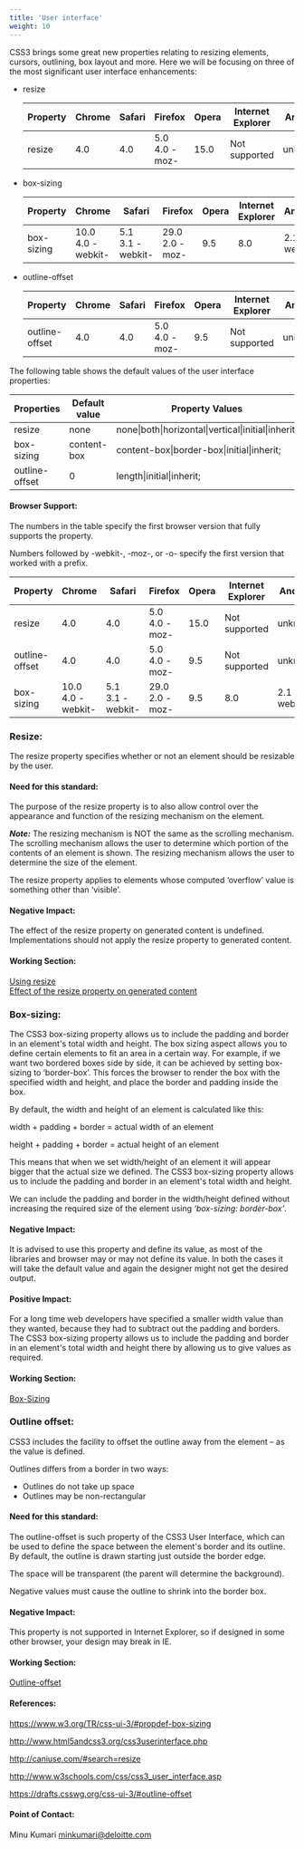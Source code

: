 ```yaml
---
title: 'User interface'
weight: 10
---
```


<p>CSS3 brings some great new properties relating to resizing elements, cursors, outlining, box layout and more. Here we will be focusing on three of the most significant user interface enhancements:</p>
<ul>
<li>resize</li>
<table>
<thead>
  <tr>
    <th>Property</th>
    <th>Chrome</th>
    <th>Safari</th>
    <th>Firefox</th>
    <th>Opera</th>
    <th>Internet Explorer</th>
    <th>Android</th>
    <th>iOS</th>
  </tr>
</thead>
<tbody>
  <tr>
    <td>resize</td>
    <td>4.0</td>
    <td>4.0</td>
    <td>5.0<br/>4.0 -moz-</td>
    <td>15.0</td>
    <td>Not supported</td>
    <td>unknown</td>
    <td>unknown</td>
  </tr>
</tbody>
</table>
<li>box-sizing</li>
<table>
<thead>
  <tr>
    <th>Property</th>
    <th>Chrome</th>
    <th>Safari</th>
    <th>Firefox</th>
    <th>Opera</th>
    <th>Internet Explorer</th>
    <th>Android</th>
    <th>iOS</th>
  </tr>
</thead>
<tbody>
  <tr>
  <td>box-sizing</td>
  <td>10.0<br/>4.0 -webkit-</td>
  <td>5.1<br/>3.1 -webkit-</td>
  <td>29.0<br/>2.0 -moz-</td>
  <td>9.5</td>
  <td>8.0</td>
  <td>2.1 -webkit-</td>
  <td>3.2</td>
  </tr>
</tbody>
</table>
<li>outline-offset</li>
<table>
<thead>
  <tr>
    <th>Property</th>
    <th>Chrome</th>
    <th>Safari</th>
    <th>Firefox</th>
    <th>Opera</th>
    <th>Internet Explorer</th>
    <th>Android</th>
    <th>iOS</th>
  </tr>
</thead>
<tbody>
  <tr>
    <td>outline-offset</td>
    <td>4.0</td>
    <td>4.0</td>
    <td>5.0<br/>4.0 -moz-</td>
    <td>9.5</td>
    <td>Not supported</td>
    <td>unknown</td>
    <td>unknown</td>
  </tr>
</tbody>
</table>
</ul>
<p>The following table shows the default values of the user interface properties:</p>

<table>
  <thead>
    <tr>
      <th>Properties</th>
      <th>Default value</th>
      <th>Property Values</th>
    </tr>
  </thead>
<tbody>
  <tr>
    <td>resize</td>
    <td>none</td>
    <td>none|both|horizontal|vertical|initial|inherit;</td>
  </tr>
  <tr>
    <td>box-sizing</td>
    <td>content-box</td>
    <td>content-box|border-box|initial|inherit;</td>
  </tr>
    <tr>
    <td>outline-offset</td>
    <td>0</td>
    <td>length|initial|inherit;</td>
  </tr>
</tbody>
</table>

<h4>Browser Support:</h4>
<p>The numbers in the table specify the first browser version that fully supports the property.</p>
<p>Numbers followed by -webkit-, -moz-, or -o- specify the first version that worked with a prefix.</p>
<table>
<thead>
  <tr>
    <th>Property</th>
    <th>Chrome</th>
    <th>Safari</th>
    <th>Firefox</th>
    <th>Opera</th>
    <th>Internet Explorer</th>
    <th>Android</th>
    <th>iOS</th>
  </tr>
</thead>
<tbody>
  <tr>
    <td>resize</td>
    <td>4.0</td>
    <td>4.0</td>
    <td>5.0<br/>4.0 -moz-</td>
    <td>15.0</td>
    <td>Not supported</td>
    <td>unknown</td>
    <td>unknown</td>
  </tr>
  <tr>
    <td>outline-offset</td>
    <td>4.0</td>
    <td>4.0</td>
    <td>5.0<br/>4.0 -moz-</td>
    <td>9.5</td>
    <td>Not supported</td>
    <td>unknown</td>
    <td>unknown</td>
  </tr>
  <tr>
  <td>box-sizing</td>
  <td>10.0<br/>4.0 -webkit-</td>
  <td>5.1<br/>3.1 -webkit-</td>
  <td>29.0<br/>2.0 -moz-</td>
  <td>9.5</td>
  <td>8.0</td>
  <td>2.1 -webkit-</td>
  <td>3.2</td>
  </tr>
</tbody>
</table>


<h3>Resize:</h3>
<p>The resize property specifies whether or not an element should be resizable by the user.</p>

<h4>Need for this standard:</h4>
<p>The purpose of the resize property is to also allow control over the appearance and function of the resizing mechanism on the element.</p>
<p><strong><i>Note:</i></strong> The resizing mechanism is NOT the same as the scrolling mechanism. The scrolling mechanism allows the user to determine which portion of the contents of an element is shown. The resizing mechanism allows the user to determine the size of the element.</p>
<p>The resize property applies to elements whose computed ‘overflow’ value is something other than ‘visible’.</p>

<h4>Negative Impact:</h4>
<p>The effect of the resize property on generated content is undefined. Implementations should not apply the resize property to generated content.</p>

<h4>Working Section:</h4>
<a href="https://jsbin.com/xovezey/1">Using resize</a><br>
<a href= "https://jsbin.com/cesijic/3">Effect of the resize property on generated content</a>

<h3>Box-sizing:</h3>
<p>The CSS3 box-sizing property allows us to include the padding and border in an element's total width and height. The box sizing aspect allows you to define certain elements to fit an area in a certain way. For example, if we want two bordered boxes side by side, it can be achieved by setting box-sizing to ‘border-box’. This forces the browser to render the box with the specified width and height, and place the border and padding inside the box.</p>
<p>By default, the width and height of an element is calculated like this:</p>
<p>width + padding + border = actual width of an element</p>
<p>height + padding + border = actual height of an element</p>
<p>This means that when we set width/height of an element it will appear bigger that the actual size we defined. The CSS3 box-sizing property allows us to include the padding and border in an element's total width and height.</p>
<p>We can include the padding and border in the width/height defined without increasing the required size of the element using <i>‘box-sizing: border-box’</i>.</p>




<h4>Negative Impact:</h4>
<p>It is advised to use this property and define its value, as most of the libraries and browser may or may not define its value. In both the cases it will take the default value and again the designer might not get the desired output.</p>

<h4>Positive Impact:</h4>
<p>For a long time web developers have specified a smaller width value than they wanted, because they had to subtract out the padding and borders. The CSS3 box-sizing property allows us to include the padding and border in an element's total width and height there by allowing us to give values as required.</p>

<h4>Working Section:</h4>
<a href="https://jsbin.com/dunafux/3">Box-Sizing</a>

<h3>Outline offset:</h3>
<p>CSS3 includes the facility to offset the outline away from the element – as the value is defined.</p>
<p>Outlines differs from a border in two ways:</p>
    <ul>
        <li>Outlines do not take up space</li>
        <li>Outlines may be non-rectangular</li>
    </ul>
<h4>Need for this standard:</h4>
<p>The outline-offset is such property of the CSS3 User Interface, which can be used to define the space between the element's border and its outline. By default, the outline is drawn starting just outside the border edge.</p>
<p>The space will be transparent (the parent will determine the background).</p>
<p>Negative values must cause the outline to shrink into the border box.</p>

<h4>Negative Impact:</h4>
<p>This property is not supported in Internet Explorer, so if designed in some other browser, your design may break in IE.</p>

<h4>Working Section:</h4>
<a href="https://jsbin.com/kisunay/1">Outline-offset</a>

<h4>References:</h4>

https://www.w3.org/TR/css-ui-3/#propdef-box-sizing

http://www.html5andcss3.org/css3userinterface.php

http://caniuse.com/#search=resize

http://www.w3schools.com/css/css3_user_interface.asp

https://drafts.csswg.org/css-ui-3/#outline-offset

<h4>Point of Contact:</h4>

<p>Minu Kumari <a href="mailto:minkumari@deloitte.com">minkumari@deloitte.com</a></p>
